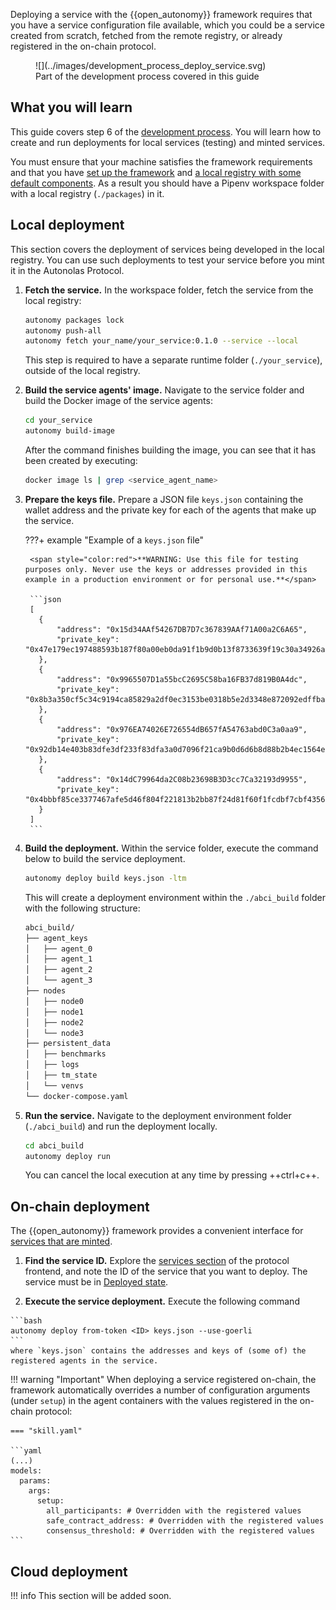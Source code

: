 Deploying a service with the {{open_autonomy}} framework requires that you have a service configuration file available, which you could be a service created from scratch, fetched from the remote registry, or already registered in the on-chain protocol.

<figure markdown>
![](../images/development_process_deploy_service.svg)
<figcaption>Part of the development process covered in this guide</figcaption>
</figure>

## What you will learn

This guide covers step 6 of the [development process](./overview_of_the_development_process.md). You will learn how to create and run deployments for local services (testing) and minted services.

You must ensure that your machine satisfies the framework requirements and that you have [set up the framework](./set_up.md#set-up-the-framework) and [a local registry with some default components](./set_up.md#set-up-the-local-registry-for-the-guides). As a result you should have a Pipenv workspace folder with a local registry (`./packages`) in it.

## Local deployment

This section covers the deployment of services being developed in the local registry. You can use such deployments to test your service before you mint it in the Autonolas Protocol.

1. **Fetch the service.** In the workspace folder, fetch the service from the local registry:
    <!-- TODO: packages lock + push all should not be necessary here, but otherwise it cannot build the image. -->
    ```bash
    autonomy packages lock
    autonomy push-all
    autonomy fetch your_name/your_service:0.1.0 --service --local
    ```

    This step is required to have a separate runtime folder (`./your_service`), outside of the local registry.

2. **Build the service agents' image.** Navigate to the service folder and build the Docker image of the service agents:

    ```bash
    cd your_service
    autonomy build-image
    ```

    After the command finishes building the image, you can see that it has been created by executing:

    ```bash
    docker image ls | grep <service_agent_name>
    ```

3. **Prepare the keys file.** Prepare a JSON file `keys.json` containing the wallet address and the private key for each of the agents that make up the service.

    ???+ example "Example of a `keys.json` file"

        <span style="color:red">**WARNING: Use this file for testing purposes only. Never use the keys or addresses provided in this example in a production environment or for personal use.**</span>

        ```json
        [
          {
              "address": "0x15d34AAf54267DB7D7c367839AAf71A00a2C6A65",
              "private_key": "0x47e179ec197488593b187f80a00eb0da91f1b9d0b13f8733639f19c30a34926a"
          },
          {
              "address": "0x9965507D1a55bcC2695C58ba16FB37d819B0A4dc",
              "private_key": "0x8b3a350cf5c34c9194ca85829a2df0ec3153be0318b5e2d3348e872092edffba"
          },
          {
              "address": "0x976EA74026E726554dB657fA54763abd0C3a0aa9",
              "private_key": "0x92db14e403b83dfe3df233f83dfa3a0d7096f21ca9b0d6d6b8d88b2b4ec1564e"
          },
          {
              "address": "0x14dC79964da2C08b23698B3D3cc7Ca32193d9955",
              "private_key": "0x4bbbf85ce3377467afe5d46f804f221813b2bb87f24d81f60f1fcdbf7cbf4356"
          }
        ]
        ```

4. **Build the deployment.** Within the service folder, execute the command below to build the service deployment.

    ```bash
    autonomy deploy build keys.json -ltm
    ```

    This will create a deployment environment within the `./abci_build` folder with the following structure:

    ```bash
    abci_build/
    ├── agent_keys
    │   ├── agent_0
    │   ├── agent_1
    │   ├── agent_2
    │   └── agent_3
    ├── nodes
    │   ├── node0
    │   ├── node1
    │   ├── node2
    │   └── node3
    ├── persistent_data
    │   ├── benchmarks
    │   ├── logs
    │   ├── tm_state
    │   └── venvs
    └── docker-compose.yaml
    ```

5. **Run the service.** Navigate to the deployment environment folder (`./abci_build`) and run the deployment locally.

    ```bash
    cd abci_build
    autonomy deploy run
    ```

	  You can cancel the local execution at any time by pressing ++ctrl+c++.

## On-chain deployment

The {{open_autonomy}} framework provides a convenient interface for [services that are minted](./publish_mint_packages.md).

  1. **Find the service ID.** Explore the [services section](https://protocol.autonolas.network/agents) of the protocol frontend, and note the ID of the service that you want to deploy. The service must be in [Deployed state](https://docs.autonolas.network/protocol/life_cycle_of_a_service/#deployed).

  2. **Execute the service deployment.** Execute the following command

    ```bash
    autonomy deploy from-token <ID> keys.json --use-goerli
    ```
    where `keys.json` contains the addresses and keys of (some of) the registered agents in the service.

!!! warning "Important"
    When deploying a service registered on-chain, the framework automatically overrides a number of configuration arguments (under `setup`) in the agent containers with the values registered in the on-chain protocol:

    === "skill.yaml"

    ```yaml
    (...)
    models:
      params:
        args:
          setup:
            all_participants: # Overridden with the registered values
            safe_contract_address: # Overridden with the registered values
            consensus_threshold: # Overridden with the registered values
    ```

## Cloud deployment

!!! info
    This section will be added soon.
